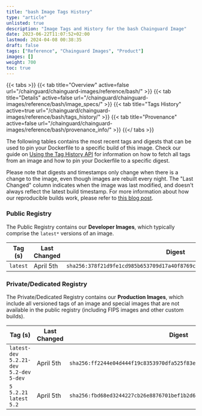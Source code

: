 ```yaml
---
title: "bash Image Tags History"
type: "article"
unlisted: true
description: "Image Tags and History for the bash Chainguard Image"
date: 2023-06-22T11:07:52+02:00
lastmod: 2024-04-08 00:38:35
draft: false
tags: ["Reference", "Chainguard Images", "Product"]
images: []
weight: 700
toc: true
---
```


{{< tabs >}}
{{< tab title="Overview" active=false url="/chainguard/chainguard-images/reference/bash/" >}}
{{< tab title="Details" active=false url="/chainguard/chainguard-images/reference/bash/image_specs/" >}}
{{< tab title="Tags History" active=true url="/chainguard/chainguard-images/reference/bash/tags_history/" >}}
{{< tab title="Provenance" active=false url="/chainguard/chainguard-images/reference/bash/provenance_info/" >}}
{{</ tabs >}}

The following tables contains the most recent tags and digests that can be used to pin your Dockerfile to a specific build of this image. Check our guide on [Using the Tag History API](/chainguard/chainguard-images/using-the-tag-history-api/) for information on how to fetch all tags from an image and how to pin your Dockerfile to a specific digest.

Please note that digests and timestamps only change when there is a change to the image, even though images are rebuilt every night. The "Last Changed" column indicates when the image was last modified, and doesn't always reflect the latest build timestamp. For more information about how our reproducible builds work, please refer to [this blog post](https://www.chainguard.dev/unchained/reproducing-chainguards-reproducible-image-builds).

### Public Registry
The Public Registry contains our **Developer Images**, which typically comprise the `latest*` versions of an image.

| Tag (s)   | Last Changed | Digest                                                                    |
|-----------|--------------|---------------------------------------------------------------------------|
|  `latest` | April 5th    | `sha256:378f21d9fe1cd985b653709d17a40f8769c67d49ac907463df39f050902140fa` |


### Private/Dedicated Registry
The Private/Dedicated Registry contains our **Production Images**, which include all versioned tags of an image and special images that are not available in the public registry (including FIPS images and other custom builds).

| Tag (s)                                      | Last Changed | Digest                                                                    |
|----------------------------------------------|--------------|---------------------------------------------------------------------------|
|  `latest-dev` `5.2.21-dev` `5.2-dev` `5-dev` | April 5th    | `sha256:ff2244e04d444f19c8353970dfa525f83e8cc96d78788c19829caaa1f6ed3b18` |
|  `5` `5.2.21` `latest` `5.2`                 | April 5th    | `sha256:fbd68ed3244227cb26e8876701bef1b2d610fc18773729049d313afa5eb99b40` |

